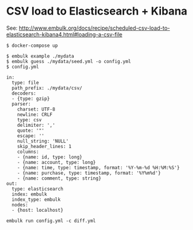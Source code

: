 # CSV load to Elasticsearch + Kibana

See: http://www.embulk.org/docs/recipe/scheduled-csv-load-to-elasticsearch-kibana4.html#loading-a-csv-file

```
$ docker-compose up
```

```
$ embulk example ./mydata
$ embulk guess ./mydata/seed.yml -o config.yml
$ config.yml
```

```
in:
  type: file
  path_prefix: ./mydata/csv/
  decoders:
  - {type: gzip}
  parser:
    charset: UTF-8
    newline: CRLF
    type: csv
    delimiter: ','
    quote: '"'
    escape: ''
    null_string: 'NULL'
    skip_header_lines: 1
    columns:
    - {name: id, type: long}
    - {name: account, type: long}
    - {name: time, type: timestamp, format: '%Y-%m-%d %H:%M:%S'}
    - {name: purchase, type: timestamp, format: '%Y%m%d'}
    - {name: comment, type: string}
out:
  type: elasticsearch
  index: embulk
  index_type: embulk
  nodes:
  - {host: localhost}
```

```
embulk run config.yml -c diff.yml
```
